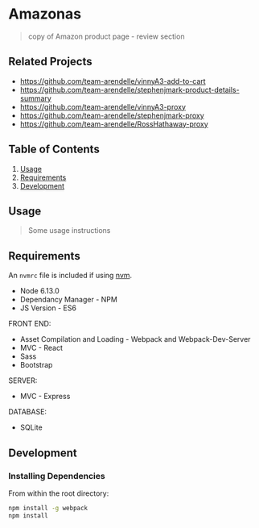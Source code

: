 # Amazonas

> copy of Amazon product page - review section

## Related Projects

  - https://github.com/team-arendelle/vinnyA3-add-to-cart
  - https://github.com/team-arendelle/stephenjmark-product-details-summary
  - https://github.com/team-arendelle/vinnyA3-proxy
  - https://github.com/team-arendelle/stephenjmark-proxy
  - https://github.com/team-arendelle/RossHathaway-proxy

## Table of Contents

1. [Usage](#Usage)
1. [Requirements](#requirements)
1. [Development](#development)

## Usage

> Some usage instructions

## Requirements

An `nvmrc` file is included if using [nvm](https://github.com/creationix/nvm).

- Node 6.13.0
- Dependancy Manager - NPM
- JS Version - ES6

FRONT END:
- Asset Compilation and Loading - Webpack and Webpack-Dev-Server
- MVC - React
- Sass
- Bootstrap

SERVER: 
- MVC - Express

DATABASE: 
- SQLite

## Development

### Installing Dependencies

From within the root directory:

```sh
npm install -g webpack
npm install
```

